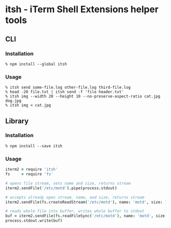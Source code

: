 # itsh - iTerm Shell Extensions helper tools

## CLI

### Installation

```
% npm install --global itsh
```

### Usage

```
% itsh send some-file.log other-file.log third-file.log
% head -20 file.txt | itsh send -f 'file header.txt'
% itsh img --width 20 --height 10 --no-preserve-aspect-ratio cat.jpg dog.jpg
% itsh img < cat.jpg
```

## Library

### Installation

```
% npm install --save itsh
```

### Usage

```coffee
iterm2 = require 'itsh'
fs     = require 'fs'

# opens file stream, sets name and size, returns stream
iterm2.sendFile('/etc/motd').pipe(process.stdout)

# accepts already open stream, name, and size, returns stream
iterm2.sendFile(fs.createReadStream('/etc/motd'), name: 'motd', size: 1234).pipe(process.stdout)

# reads whole file into buffer, writes whole buffer to stdout
buf = iterm2.sendFile(fs.readFileSync('/etc/motd'), name: 'motd', size: 1234)
process.stdout.write(buf)
